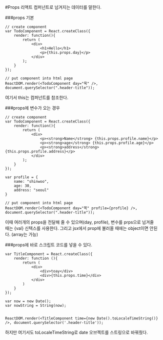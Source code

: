 #Props
리액트 컴퍼넌트로 넘겨지는 데이터를 말한다.

###props 기본   
```
// create component
var TodoComponent = React.createClass({
    render: function(){
        return (
            <div>
                <h1>Hello</h1>
                <p>{this.props.day}</p>
            </div>
        );
    }
});

// put component into html page
ReactDOM.render(<TodoComponent day="목" />, document.querySelector(".header-title"));
```
여기서 this는 컴퍼넌트를 참조한다.


###props에 변수가 오는 경우   
```
// create component
var TodoComponent = React.createClass({
    render: function(){
        return (
            <div>
                <p><strong>Name</strong> {this.props.profile.name}</p>
                <p><strong>age</strong> {this.props.profile.age}</p>
                <p><strong>address</strong> {this.props.profile.address}</p>
            </div>
        );
    }
});

var profile = {
    name: "shinwoo",
    age: 30,
    address: "seoul"
}

// put component into html page
ReactDOM.render(<TodoComponent day="목" profile={profile} />, document.querySelector(".header-title"));
```

이때 여러개의 props을 전달해 줄 수 있으며(day, profile), 변수를 prps으로 넘겨줄 때는 {val} 신텍스를 사용한다. 그리고 jsx에서 prop에 불러올 때에는 object이면 안된다. (array는 가능)


###props에 바로 스크립트 코드를 넣을 수 있다.
```
var TitleComponent = React.createClass({
    render: function (){
        return (
            <div>
                <div>toay</div>
                <div>{this.props.time}</div>
            </div>
        )
    }
});

var now = new Date();
var nowString = String(now);


ReactDOM.render(<TitleComponent time={new Date().toLocaleTimeString()} />, document.querySelector('.header-title'));
```
하지만 여기서도 toLocaleTimeString로 date 오브젝트를 스트링으로 바꿔줬다. 
